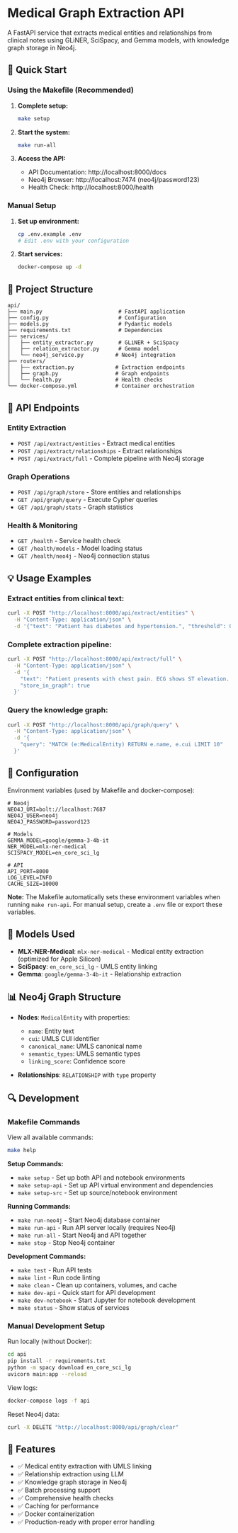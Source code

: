 # Medical Graph Extraction API

A FastAPI service that extracts medical entities and relationships from clinical notes using GLiNER, SciSpacy, and Gemma models, with knowledge graph storage in Neo4j.

## 🚀 Quick Start

### Using the Makefile (Recommended)

1. **Complete setup:**
   ```bash
   make setup
   ```

2. **Start the system:**
   ```bash
   make run-all
   ```

3. **Access the API:**
   - API Documentation: http://localhost:8000/docs
   - Neo4j Browser: http://localhost:7474 (neo4j/password123)
   - Health Check: http://localhost:8000/health

### Manual Setup

1. **Set up environment:**
   ```bash
   cp .env.example .env
   # Edit .env with your configuration
   ```

2. **Start services:**
   ```bash
   docker-compose up -d
   ```

## 📁 Project Structure

```
api/
├── main.py                        # FastAPI application
├── config.py                      # Configuration
├── models.py                      # Pydantic models
├── requirements.txt               # Dependencies
├── services/
│   ├── entity_extractor.py        # GLiNER + SciSpacy
│   ├── relation_extractor.py      # Gemma model
│   └── neo4j_service.py          # Neo4j integration
├── routers/
│   ├── extraction.py             # Extraction endpoints
│   ├── graph.py                  # Graph endpoints
│   └── health.py                 # Health checks
└── docker-compose.yml            # Container orchestration
```

## 🔗 API Endpoints

### Entity Extraction
- `POST /api/extract/entities` - Extract medical entities
- `POST /api/extract/relationships` - Extract relationships
- `POST /api/extract/full` - Complete pipeline with Neo4j storage

### Graph Operations
- `POST /api/graph/store` - Store entities and relationships
- `GET /api/graph/query` - Execute Cypher queries
- `GET /api/graph/stats` - Graph statistics

### Health & Monitoring
- `GET /health` - Service health check
- `GET /health/models` - Model loading status
- `GET /health/neo4j` - Neo4j connection status

## 💡 Usage Examples

### Extract entities from clinical text:
```bash
curl -X POST "http://localhost:8000/api/extract/entities" \
  -H "Content-Type: application/json" \
  -d '{"text": "Patient has diabetes and hypertension.", "threshold": 0.5}'
```

### Complete extraction pipeline:
```bash
curl -X POST "http://localhost:8000/api/extract/full" \
  -H "Content-Type: application/json" \
  -d '{
    "text": "Patient presents with chest pain. ECG shows ST elevation. Administered aspirin and transferred to cathlab.",
    "store_in_graph": true
  }'
```

### Query the knowledge graph:
```bash
curl -X POST "http://localhost:8000/api/graph/query" \
  -H "Content-Type: application/json" \
  -d '{
    "query": "MATCH (e:MedicalEntity) RETURN e.name, e.cui LIMIT 10"
  }'
```

## 🔧 Configuration

Environment variables (used by Makefile and docker-compose):

```env
# Neo4j
NEO4J_URI=bolt://localhost:7687
NEO4J_USER=neo4j
NEO4J_PASSWORD=password123

# Models
GEMMA_MODEL=google/gemma-3-4b-it
NER_MODEL=mlx-ner-medical
SCISPACY_MODEL=en_core_sci_lg

# API
API_PORT=8000
LOG_LEVEL=INFO
CACHE_SIZE=10000
```

**Note:** The Makefile automatically sets these environment variables when running `make run-api`. For manual setup, create a `.env` file or export these variables.

## 🏥 Models Used

- **MLX-NER-Medical**: `mlx-ner-medical` - Medical entity extraction (optimized for Apple Silicon)
- **SciSpacy**: `en_core_sci_lg` - UMLS entity linking
- **Gemma**: `google/gemma-3-4b-it` - Relationship extraction

## 📊 Neo4j Graph Structure

- **Nodes**: `MedicalEntity` with properties:
  - `name`: Entity text
  - `cui`: UMLS CUI identifier
  - `canonical_name`: UMLS canonical name
  - `semantic_types`: UMLS semantic types
  - `linking_score`: Confidence score

- **Relationships**: `RELATIONSHIP` with `type` property

## 🔍 Development

### Makefile Commands

View all available commands:
```bash
make help
```

**Setup Commands:**
- `make setup` - Set up both API and notebook environments
- `make setup-api` - Set up API virtual environment and dependencies  
- `make setup-src` - Set up source/notebook environment

**Running Commands:**
- `make run-neo4j` - Start Neo4j database container
- `make run-api` - Run API server locally (requires Neo4j)
- `make run-all` - Start Neo4j and API together
- `make stop` - Stop Neo4j container

**Development Commands:**
- `make test` - Run API tests
- `make lint` - Run code linting
- `make clean` - Clean up containers, volumes, and cache
- `make dev-api` - Quick start for API development
- `make dev-notebook` - Start Jupyter for notebook development
- `make status` - Show status of services

### Manual Development Setup

Run locally (without Docker):
```bash
cd api
pip install -r requirements.txt
python -m spacy download en_core_sci_lg
uvicorn main:app --reload
```

View logs:
```bash
docker-compose logs -f api
```

Reset Neo4j data:
```bash
curl -X DELETE "http://localhost:8000/api/graph/clear"
```

## 🎯 Features

- ✅ Medical entity extraction with UMLS linking
- ✅ Relationship extraction using LLM
- ✅ Knowledge graph storage in Neo4j
- ✅ Batch processing support
- ✅ Comprehensive health checks
- ✅ Caching for performance
- ✅ Docker containerization
- ✅ Production-ready with proper error handling
